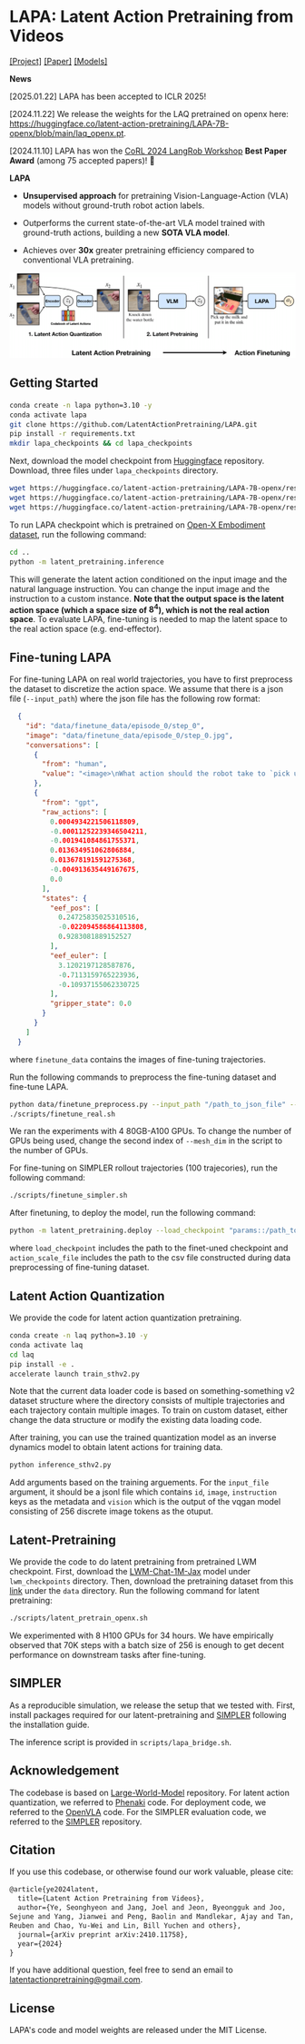 # LAPA: Latent Action Pretraining from Videos
[[Project]](https://latentactionpretraining.github.io/)
[[Paper]](https://arxiv.org/abs/2410.11758)
[[Models]](https://huggingface.co/latent-action-pretraining/LAPA-7B-openx)

**News**

[2025.01.22] LAPA has been accepted to ICLR 2025! 

[2024.11.22] We release the weights for the LAQ pretrained on openx here: https://huggingface.co/latent-action-pretraining/LAPA-7B-openx/blob/main/laq_openx.pt. 

[2024.11.10] LAPA has won the [CoRL 2024 LangRob Workshop](https://sites.google.com/view/langrob-corl24/) **Best Paper Award** (among 75 accepted papers)! 🥳

**LAPA** 

- **Unsupervised approach** for pretraining Vision-Language-Action (VLA) models without ground-truth robot action labels.

- Outperforms the current state-of-the-art VLA model trained with ground-truth actions, building a new **SOTA VLA model**.

- Achieves over **30x** greater pretraining efficiency compared to conventional VLA pretraining.

<div align="center">
  <img src="./imgs/latent_action_pretraining.png"/>
</div>


## Getting Started 

```bash
conda create -n lapa python=3.10 -y
conda activate lapa
git clone https://github.com/LatentActionPretraining/LAPA.git
pip install -r requirements.txt 
mkdir lapa_checkpoints && cd lapa_checkpoints
```
Next, download the model checkpoint from [Huggingface](https://huggingface.co/latent-action-pretraining/LAPA-7B-openx) repository. Download, three files under `lapa_checkpoints` directory. 

```bash
wget https://huggingface.co/latent-action-pretraining/LAPA-7B-openx/resolve/main/tokenizer.model
wget https://huggingface.co/latent-action-pretraining/LAPA-7B-openx/resolve/main/vqgan
wget https://huggingface.co/latent-action-pretraining/LAPA-7B-openx/resolve/main/params
```

To run LAPA checkpoint which is pretrained on [Open-X Embodiment dataset](https://arxiv.org/abs/2310.08864), run the following command:
```bash
cd ..
python -m latent_pretraining.inference
```
This will generate the latent action conditioned on the input image and the natural language instruction.
You can change the input image and the instruction to a custom instance. **Note that the output space is the latent action space (which a space size of $8^4$), which is not the real action space**. To evaluate LAPA, fine-tuning is needed to map the latent space to the real action space (e.g. end-effector).

## Fine-tuning LAPA 
For fine-tuning LAPA on real world trajectories, you have to first preprocess the dataset to discretize the action space. We assume that there is a json file (`--input_path`) where the json file has the following row format:
```json
  {
    "id": "data/finetune_data/episode_0/step_0",
    "image": "data/finetune_data/episode_0/step_0.jpg",
    "conversations": [
      {
        "from": "human",
        "value": "<image>\nWhat action should the robot take to `pick up the milk and put it in the sink`"
      },
      {
        "from": "gpt",
        "raw_actions": [
          0.0004934221506118809,
          -0.00011252239346504211,
          -0.001941084861755371,
          0.013634951062806884,
          0.013678191591275368,
          -0.004913635449167675,
          0.0
        ],
        "states": {
          "eef_pos": [
            0.24725835025310516,
            -0.022094586864113808,
            0.9283081889152527
          ],
          "eef_euler": [
            3.1202197128587876,
            -0.7113159765223936,
            -0.10937155062330725
          ],
          "gripper_state": 0.0
        }
      }
    ]
  }
```
where `finetune_data` contains the images of fine-tuning trajectories.

Run the following commands to preprocess the fine-tuning dataset and fine-tune LAPA.
```bash
python data/finetune_preprocess.py --input_path "/path_to_json_file" --output_filename "data/real_finetune.jsonl" --csv_filename "data/real_finetune.csv"
./scripts/finetune_real.sh
```
We ran the experiments with 4 80GB-A100 GPUs. To change the number of GPUs being used, change the second index of `--mesh_dim` in the script to the number of GPUs.

For fine-tuning on SIMPLER rollout trajectories (100 trajecories), run the following command:
```bash
./scripts/finetune_simpler.sh
```

After finetuning, to deploy the model, run the following command:
```bash
python -m latent_pretraining.deploy --load_checkpoint "params::/path_to_the_finetuned_ckpt" --action_scale_file "data/real_finetune.csv"
```
where `load_checkpoint` includes the path to the finet-uned checkpoint and `action_scale_file` includes the path to the csv file constructed during data preprocessing of fine-tuning dataset.
 
## Latent Action Quantization 
We provide the code for latent action quantization pretraining.
```bash
conda create -n laq python=3.10 -y
conda activate laq
cd laq
pip install -e .
accelerate launch train_sthv2.py
```
Note that the current data loader code is based on something-something v2 dataset structure where the directory consists of multiple trajectories and each trajectory contain multiple images. To train on custom dataset, either change the data structure or modify the existing data loading code. 

After training, you can use the trained quantization model as an inverse dynamics model to obtain latent actions for training data. 

```bash
python inference_sthv2.py
```
Add arguments based on the training arguements. For the `input_file` argument, it should be a jsonl file which contains `id`, `image`, `instruction` keys as the metadata and `vision` which is the output of the vqgan model consisting of 256 discrete image tokens as the otuput.


## Latent-Pretraining 
We provide the code to do latent pretraining from pretrained LWM checkpoint. First, download the [LWM-Chat-1M-Jax](https://huggingface.co/LargeWorldModel/LWM-Chat-1M-Jax) model under `lwm_checkpoints` directory. Then, download the pretraining dataset from this [link](https://huggingface.co/latent-action-pretraining/LAPA-7B-openx/resolve/main/latent_action_pretraining_openx.jsonl) under the `data` directory. Run the following command for latent pretraining:
```bash
./scripts/latent_pretrain_openx.sh
```
We experimented with 8 H100 GPUs for 34 hours. We have empirically observed that 70K steps with a batch size of 256 is enough to get decent performance on downstream tasks after fine-tuning.

## SIMPLER
As a reproducible simulation, we release the setup that we tested with. First, install packages required for our latent-pretraining and [SIMPLER](https://github.com/simpler-env/SimplerEnv) following the installation guide. 

The inference script is provided in `scripts/lapa_bridge.sh`.
## Acknowledgement 
The codebase is based on [Large-World-Model](https://github.com/LargeWorldModel/LWM) repository. For latent action quantization, we referred to [Phenaki](https://github.com/lucidrains/phenaki-pytorch) code. For deployment code, we referred to the [OpenVLA](https://github.com/openvla/openvla) code. For the SIMPLER evaluation code, we referred to the [SIMPLER](https://github.com/simpler-env/SimplerEnv) repository.


## Citation

If you use this codebase, or otherwise found our work valuable, please cite:
```
@article{ye2024latent,
  title={Latent Action Pretraining from Videos},
  author={Ye, Seonghyeon and Jang, Joel and Jeon, Byeongguk and Joo, Sejune and Yang, Jianwei and Peng, Baolin and Mandlekar, Ajay and Tan, Reuben and Chao, Yu-Wei and Lin, Bill Yuchen and others},
  journal={arXiv preprint arXiv:2410.11758},
  year={2024}
}
```

If you have additional question, feel free to send an email to latentactionpretraining@gmail.com.

## License

LAPA's code and model weights are released under the MIT License. 
